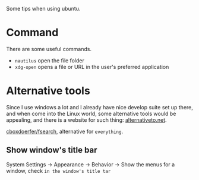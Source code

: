 Some tips when using ubuntu.

# Command

There are some useful commands.

* `nautilus` open the file folder
* `xdg-open` opens a file or URL in the user's preferred application

# Alternative tools

Since I use windows a lot and I already have nice develop suite set up there, and when come into the Linux world, some alternative tools would be appealing, and there is a website for such thing: [alternativeto.net](http://alternativeto.net/).

[cboxdoerfer/fsearch](https://github.com/cboxdoerfer/fsearch), alternative for `everything`.

## Show window's title bar

System Settings -> Appearance -> Behavior -> Show the menus for a window, check `in the window's title tar`

